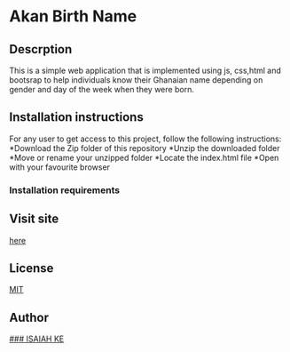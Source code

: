 # Akan Birth Name

## Descrption
 This is a simple web application that is implemented using js, css,html and bootsrap to help individuals know their Ghanaian 
 name depending on gender and day of the week when they were born. 
 
 ## Installation instructions
 For any user to get access to this project, follow the following instructions:  
  *Download the Zip folder of this repository
  *Unzip the downloaded folder
  *Move or rename your unzipped folder
  *Locate the index.html file
  *Open with your favourite browser
  
  ### Installation requirements
 
 ## Visit site
 
 [here](https://isaiahke.github.io/birthday-day-finder/)
 
 ## License
 [MIT](/LICENSE)
 
 ## Author
 [### ISAIAH KE](https://github.com/IsaiahKe/)

